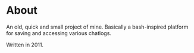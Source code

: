 # About
An old, quick and small project of mine. Basically a bash-inspired platform for saving and accessing various chatlogs.

Written in 2011.
